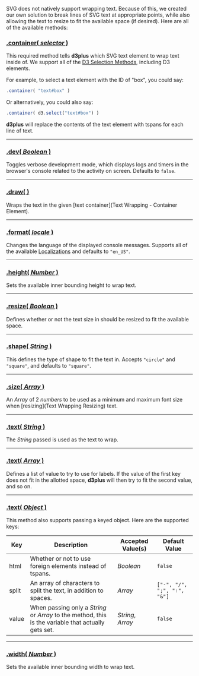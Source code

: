 SVG does not natively support wrapping text. Because of this, we created our own solution to break lines of SVG text at appropriate points, while also allowing the text to resize to fit the available space (if desired). Here are all of the available methods:

### <a name="container" href="#container">.container( *selector* )</a>

This required method tells **d3plus** which SVG text element to wrap text inside of. We support all of the [D3 Selection Methods](https://github.com/mbostock/d3/Selections#selecting-elements), including D3 elements.

For example, to select a text element with the ID of "box", you could say:

```js
.container( "text#box" )
```

Or alternatively, you could also say:

```js
.container( d3.select("text#box") )
```

**d3plus** will replace the contents of the text element with tspans for each line of text.

---

### <a name="dev" href="#dev">.dev( *Boolean* )</a>

Toggles verbose development mode, which displays logs and timers in the browser's console related to the activity on screen. Defaults to `false`.

---

### <a name="draw" href="#draw">.draw( )</a>

Wraps the text in the given [text container](Text Wrapping - Container Element).

---

### <a name="format" href="#format">.format( *locale* )</a>

Changes the language of the displayed console messages. Supports all of the available [Localizations](Localization) and defaults to `"en_US"`.

---

### <a name="height" href="#height">.height( *Number* )</a>

Sets the available inner bounding height to wrap text.

---

### <a name="resize" href="#resize">.resize( *Boolean* )</a>

Defines whether or not the text size in should be resized to fit the available space.

---

### <a name="shape" href="#shape">.shape( *String* )</a>

This defines the type of shape to fit the text in. Accepts `"circle"` and `"square"`, and defaults to `"square"`.

---

### <a name="size" href="#size">.size( *Array* )</a>

An *Array* of 2 *numbers* to be used as a minimum and maximum font size when [resizing](Text Wrapping Resizing) text.

---

### <a name="text" href="#text">.text( *String* )</a>

The *String* passed is used as the text to wrap.

---

### <a name="text-array" href="#text-array">.text( *Array* )</a>

Defines a list of value to try to use for labels. If the value of the first key does not fit in the allotted space, **d3plus** will then try to fit the second value, and so on.

---

### <a name="text-object" href="#text-object">.text( *Object* )</a>

This method also supports passing a keyed object. Here are the supported keys:

| Key | Description | Accepted Value(s) | Default Value |
|---|---|---|---|
| html | Whether or not to use foreign elements instead of tspans. | *Boolean* | `false` |
| split | An array of characters to split the text, in addition to spaces. | *Array* | `["-", "/", ";", ":", "&"]` |
| value | When passing only a *String* or *Array* to the method, this is the variable that actually gets set. | *String*, *Array* | `false` |

---

### <a name="width" href="#width">.width( *Number* )</a>

Sets the available inner bounding width to wrap text.
